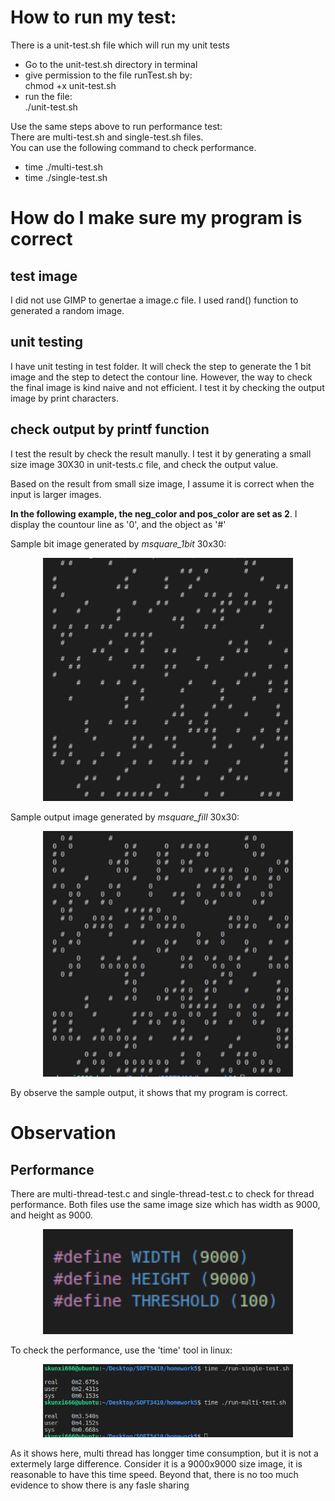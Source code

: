 # How to run my test:  

There is a unit-test.sh file which will run my unit tests  

* Go to the unit-test.sh directory in terminal
* give permission to the file runTest.sh by:  
        chmod +x unit-test.sh
* run the file:  
        ./unit-test.sh

Use the same steps above to run performance test:  
There are multi-test.sh and single-test.sh files.  
You can use the following command to check performance.  
* time ./multi-test.sh  
* time ./single-test.sh  

# How do I make sure my program is correct
## test image
I did not use GIMP to genertae a image.c file. I used rand() function to generated a random image.

## unit testing
I have unit testing in test folder. It will check the step to generate the 1 bit image and the step to detect the contour line. However, the way to check the final image is kind naive and not efficient. I test it by checking the output image by print characters.

## check output by printf function
I  test the result by check the result manully. I test it by generating a small size image 30X30 in unit-tests.c file, and check the output value.  

Based on the result from small size image, I assume it is correct when the input is larger images.

**In the following example, the neg_color and pos_color are set as 2**. I display the countour line as '0', and the object as '#'    

Sample bit image generated by *msquare_1bit* 30x30: 
<p align="center"> 
<img src="./wiki/before.png" width="400px"/>
</p>

Sample output image generated by *msquare_fill* 30x30: 
<p align="center"> 
<img src="./wiki/after.png" width="400px"/>
</p>

By observe the sample output, it shows that my program is correct.

# Observation
## Performance
There are multi-thread-test.c and single-thread-test.c to check for thread performance. Both files use the same image size which has width as 9000, and height as 9000.  
<p align="center"> 
<img src="./wiki/width-height.png" width="400px"/>
</p>

To check the performance, use the 'time' tool in linux:
<p align="center">
<img src="./wiki/run-test.png" width="400px"/>
</p>

As it shows here, multi thread has longger time consumption, but it is not a extermely large difference. Consider it is a 9000x9000 size image, it is reasonable to have this time speed. Beyond that, there is no too much evidence to show there is any fasle sharing



